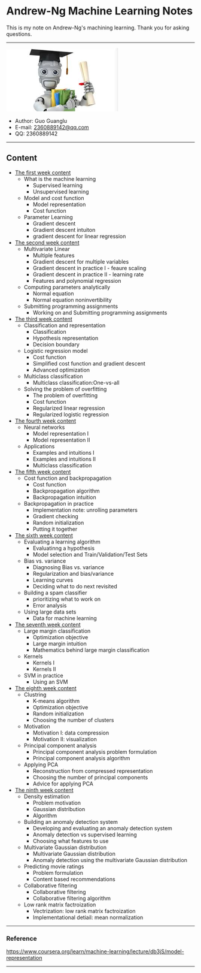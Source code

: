 # Andrew-Ng Machine Learning Notes  
This is my note on Andrew-Ng's machining learning. Thank you for asking questions.

***
[![](/picture/the_first_week/fig_ML.jpg)][Andrew-Ng-coursera]  
- Author: Guo Guanglu  
- E-mail: 2360889142@qq.com
- QQ: 2360889142  

***
## Content  
* [The first week content](the_first_week.md)
	* What is the machine learning
		* Supervised learning  
		* Unsupervised learning  
	* Model and cost function
		* Model representation
		* Cost function  
	* Parameter Learning
		* Gradient descent
		* Gradient descent intuiton
		* gradient descent for linear regression
* [The second week content](the_second_week.md)  
	* Multivariate Linear  
		* Multiple features  
		* Gradient descent for multiple variables  
		* Gradient descent in practice I - feaure scaling  
		* Gradient descent in practice II - learning rate  
		* Features and polynomial regression  
	* Computing parameters analytically  
		* Normal equation  
		* Normal equation noninvertibility  
	* Submitting programming assignments
		* Working on and Submitting programming assignments  
* [The third week content](the_third_week.md)  
	* Classification and representation  
		* Classification  
		* Hypothesis representation  
		* Decision boundary  
	* Logistic regression model  
		* Cost function  
		* Simplified cost function and gradient descent  
		* Advanced optimization  
	* Multiclass classification  
		* Multiclass classification:One-vs-all  
	* Solving the problem of overfitting  
		* The problem of overfitting  
		* Cost function  
		* Regularized linear regression  
		* Regularized logistic regression  
* [The fourth week content](the_fourth_week.md)  
	* Neural networks  
		* Model representation I  
		* Model representation II  
	* Applications  
		* Examples and intuitions I  
		* Examples and intuitions II  
		* Multiclass classification  
* [The fifth week content](the_fifth_week.md)  
	* Cost function and backpropagation  
		* Cost function  
		* Backpropagation algorithm  
		* Backpropagation intuition  
	* Backpropagation in practice  
		* Implementation note: unrolling parameters  
		* Gradient checking  
		* Random initialization  
		* Putting it together  
* [The sixth week content](the_sixth_week.md)  
	* Evaluating a learning algorithm  
		* Evaluatinng a hypothesis  
		* Model selection and Train/Validation/Test Sets  
	* Bias vs. variance  
		* Diagnosing Bias vs. variance  
		* Regularization and bias/variance  
		* Learning curves  
		* Deciding what to do next revisited  
	* Building a spam classifier  
		* prioritizing what to work on  
		* Error analysis  
	* Using large data sets  
		* Data for machine learning  
* [The seventh week content](the_seventh_week.md)  
	* Large margin classification  
		* Optimization objective  
		* Large margin intuition  
		* Mathematics behind large margin classification  
	* Kernels  
		* Kernels I  
		* Kernels II  
	* SVM in practice  
		* Using an SVM  
* [The eighth week content](the_eighth_week.md)  
	* Clustring  
		* K-means algorithm  
		* Optimization objective  
		* Random initialization  
		* Choosing the number of clusters  
	* Motivation  
		* Motivation I: data compression  
		* Motivation II: visualization  
	* Principal component analysis  
		* Principal component analysis problem formulation  
		* Principal component analysis algorithm  
	* Applying PCA  
		* Reconstruction from compressed representation  
		* Choosing the number of principal components  
		* Advice for applying PCA  
* [The ninth week content](the_ninth_week.md)  
	* Density estimation  
		* Problem motivation  
		* Gaussian distribution  
		* Algorithm  
	* Building an anomaly detection system  
		* Developing and evaluating an anomaly detection system  
		* Anomaly detection vs supervised learning  
		* Choosing what features to use  
	* Multivariate Gaussian distribution  
		* Multivariate Gaussian distribution  
		* Anomaly detection using the multivariate Gaussian distribution  
	* Predicting movie ratings  
		* Problem formulation  
		* Content based recommendations  
	* Collaborative filtering  
		* Collaborative filtering  
		* Collaborative filtering algorithm  
	* Low rank matrix factroization  
		* Vectrization: low rank matrix factroization  
		* Implementational detiail: mean normalization  
	
		
		

		
		
		


**********
### Reference  
https://www.coursera.org/learn/machine-learning/lecture/db3jS/model-representation  

---------------------------------------------------------
[Andrew-Ng-coursera]:https://www.coursera.org/learn/machine-learning/lecture/db3jS/model-representation "Andrew Ng coursera"


